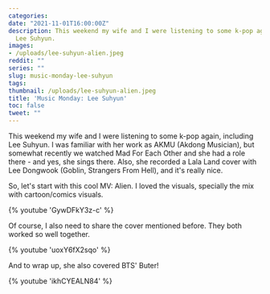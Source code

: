```yaml
---
categories:
date: "2021-11-01T16:00:00Z"
description: This weekend my wife and I were listening to some k-pop again, including
  Lee Suhyun.
images:
- /uploads/lee-suhyun-alien.jpeg
reddit: ""
series: ""
slug: music-monday-lee-suhyun
tags:
thumbnail: /uploads/lee-suhyun-alien.jpeg
title: 'Music Monday: Lee Suhyun'
toc: false
tweet: ""
---
```

This weekend my wife and I were listening to some k-pop again, including Lee Suhyun. I was familiar with her work as AKMU (Akdong Musician), but somewhat recently we watched Mad For Each Other and she had a role there - and yes, she sings there. Also, she recorded a Lala Land cover with Lee Dongwook (Goblin, Strangers From Hell), and it's really nice.

<!--more-->

So, let's start with this cool MV: Alien. I loved the visuals, specially the mix with cartoon/comics visuals.

{% youtube 'GywDFkY3z-c' %}

Of course, I also need to share the cover mentioned before. They both worked so well together.

{% youtube 'uoxY6fX2sqo' %}

And to wrap up, she also covered BTS' Buter!

{% youtube 'ikhCYEALN84' %}